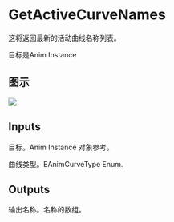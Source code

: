 # GetActiveCurveNames

这将返回最新的活动曲线名称列表。

目标是Anim Instance

## 图示

![]($-20221218-17494119.png)

## Inputs

目标。Anim Instance 对象参考。

曲线类型。EAnimCurveType Enum.  

## Outputs

输出名称。名称的数组。
